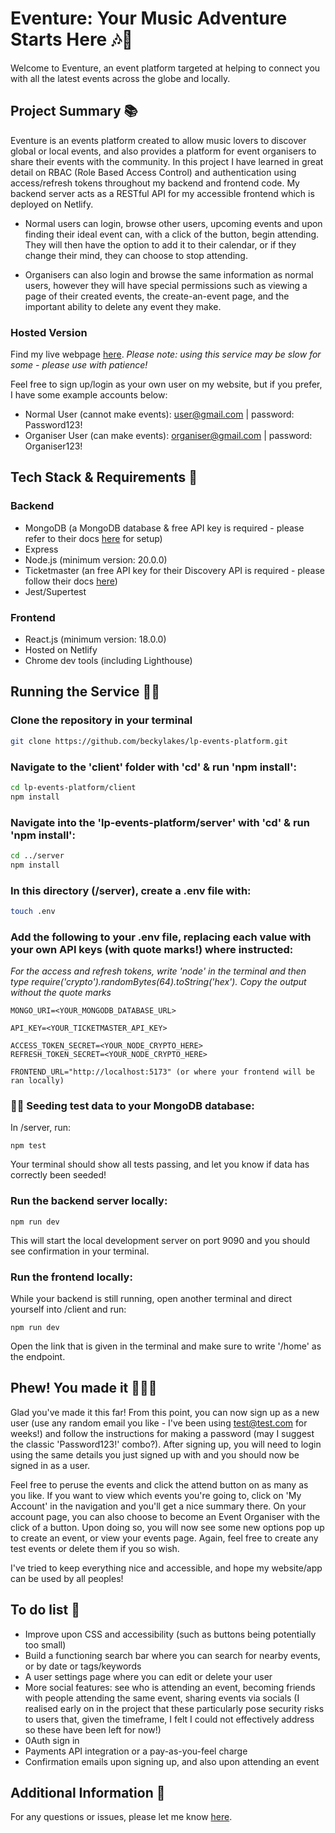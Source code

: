 # Eventure: Your Music Adventure Starts Here 🎶🤩
Welcome to Eventure, an event platform targeted at helping to connect you with all the latest events across the globe and locally.

## Project Summary 📚
Eventure is an events platform created to allow music lovers to discover global or local events, and also provides a platform for event organisers to share their events with the community.
In this project I have learned in great detail on RBAC (Role Based Access Control) and authentication using access/refresh tokens throughout my backend and frontend code. My backend server acts as a RESTful API for my accessible frontend which is deployed on Netlify.

* Normal users can login, browse other users, upcoming events and upon finding their ideal event can, with a click of the button, begin attending. They will then have the option to add it to their calendar, or if they change their mind, they can choose to stop attending.

* Organisers can also login and browse the same information as normal users, however they will have special permissions such as viewing a page of their created events, the create-an-event page, and the important ability to delete any event they make.

### Hosted Version
Find my live webpage [here](https://eventure-lp.netlify.app/home).
*Please note: using this service may be slow for some - please use with patience!*

Feel free to sign up/login as your own user on my website, but if you prefer, I have some example accounts below:
* Normal User (cannot make events): user@gmail.com | password: Password123!
* Organiser User (can make events): organiser@gmail.com | password: Organiser123!
  
## Tech Stack & Requirements 🤖
### Backend
* MongoDB (a MongoDB database & free API key is required - please refer to their docs [here](https://www.mongodb.com/docs/atlas/getting-started/) for setup)
* Express
* Node.js (minimum version: 20.0.0)
* Ticketmaster (an free API key for their Discovery API is required - please follow their docs [here](https://developer.ticketmaster.com/products-and-docs/apis/getting-started/))
* Jest/Supertest

### Frontend
* React.js (minimum version: 18.0.0)
* Hosted on Netlify
* Chrome dev tools (including Lighthouse)

## Running the Service 👩‍💻

### Clone the repository in your terminal
```bash
git clone https://github.com/beckylakes/lp-events-platform.git
```
### Navigate to the 'client' folder with 'cd' & run 'npm install':
```bash
cd lp-events-platform/client
npm install
```
### Navigate into the 'lp-events-platform/server' with 'cd' & run 'npm install':
```bash
cd ../server
npm install
```
### In this directory (/server), create a .env file with:
```bash
touch .env
```

### Add the following to your .env file, replacing each value with your own API keys (with quote marks!) where instructed:
*For the access and refresh tokens, write 'node' in the terminal and then type require('crypto').randomBytes(64).toString('hex'). Copy the output without the quote marks*
```
MONGO_URI=<YOUR_MONGODB_DATABASE_URL>

API_KEY=<YOUR_TICKETMASTER_API_KEY>

ACCESS_TOKEN_SECRET=<YOUR_NODE_CRYPTO_HERE>
REFRESH_TOKEN_SECRET=<YOUR_NODE_CRYPTO_HERE>

FRONTEND_URL="http://localhost:5173" (or where your frontend will be ran locally)
```

### 🌱🌱 Seeding test data to your MongoDB database:
In /server, run:
```
npm test
```
Your terminal should show all tests passing, and let you know if data has correctly been seeded!

### Run the backend server locally:
```
npm run dev
```
This will start the local development server on port 9090 and you should see confirmation in your terminal.

### Run the frontend locally:
While your backend is still running, open another terminal and direct yourself into /client and run:
```
npm run dev
```
Open the link that is given in the terminal and make sure to write '/home' as the endpoint.

## Phew! You made it 🎉🎉🎉
Glad you've made it this far! From this point, you can now sign up as a new user (use any random email you like - I've been using test@test.com for weeks!) and follow the instructions for making a password (may I suggest the classic 'Password123!' combo?). After signing up, you will need to login using the same details you just signed up with and you should now be signed in as a user.

Feel free to peruse the events and click the attend button on as many as you like. If you want to view which events you're going to, click on 'My Account' in the navigation and you'll get a nice summary there. On your account page, you can also choose to become an Event Organiser with the click of a button. Upon doing so, you will now see some new options pop up to create an event, or view your events page. Again, feel free to create any test events or delete them if you so wish.

I've tried to keep everything nice and accessible, and hope my website/app can be used by all peoples!

## To do list 📝
* Improve upon CSS and accessibility (such as buttons being potentially too small)
* Build a functioning search bar where you can search for nearby events, or by date or tags/keywords
* A user settings page where you can edit or delete your user
* More social features: see who is attending an event, becoming friends with people attending the same event, sharing events via socials (I realised early on in the project that these particularly pose security risks to users that, given the timeframe, I felt I could not effectively address so these have been left for now!)
* 0Auth sign in
* Payments API integration or a pay-as-you-feel charge
* Confirmation emails upon signing up, and also upon attending an event

## Additional Information 📝
For any questions or issues, please let me know [here](https://github.com/beckylakes/lp-events-platform/issues).
